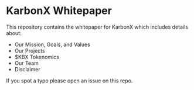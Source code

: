 # KarbonX Whitepaper

This repository contains the whitepaper for KarbonX which includes details about:
- Our Mission, Goals, and Values
- Our Projects
- $KBX Tokenomics
- Our Team
- Disclaimer

If you spot a typo please open an issue on this repo.
